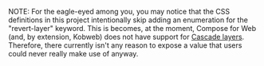 NOTE: For the eagle-eyed among you, you may notice that the CSS definitions in this project intentionally skip adding
an enumeration for the "revert-layer" keyword. This is becomes, at the moment, Compose for Web (and, by extension,
Kobweb) does not have support for [Cascade layers](https://developer.mozilla.org/en-US/docs/Learn/CSS/Building_blocks/Cascade_layers).
Therefore, there currently isn't any reason to expose a value that users could never really make use of anyway.
